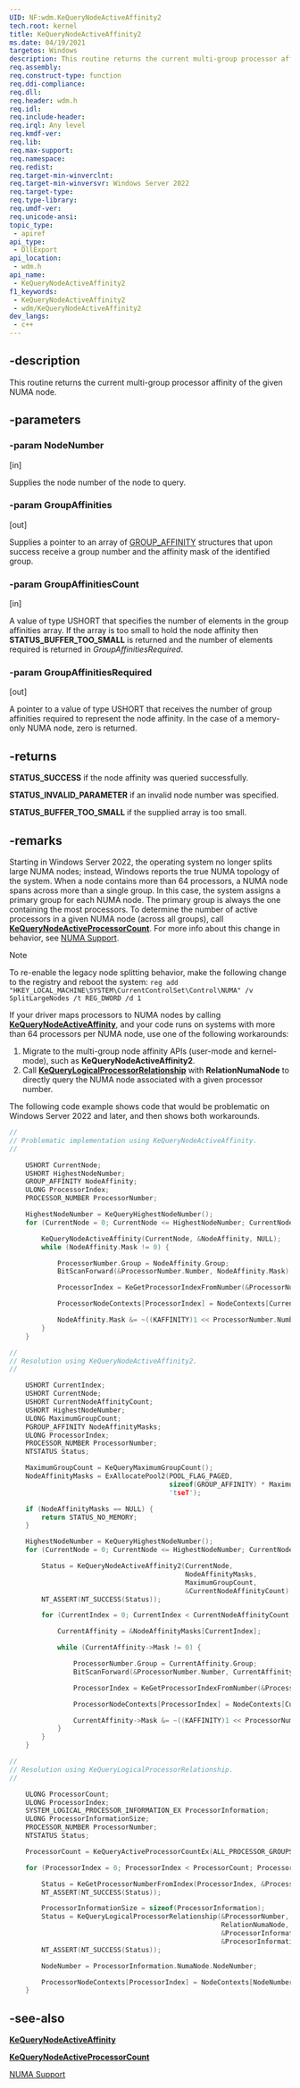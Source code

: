 ```yaml
---
UID: NF:wdm.KeQueryNodeActiveAffinity2
tech.root: kernel
title: KeQueryNodeActiveAffinity2
ms.date: 04/19/2021
targetos: Windows
description: This routine returns the current multi-group processor affinity of the given NUMA node.
req.assembly: 
req.construct-type: function
req.ddi-compliance: 
req.dll: 
req.header: wdm.h
req.idl: 
req.include-header: 
req.irql: Any level
req.kmdf-ver: 
req.lib: 
req.max-support: 
req.namespace: 
req.redist: 
req.target-min-winverclnt:
req.target-min-winversvr: Windows Server 2022
req.target-type: 
req.type-library: 
req.umdf-ver: 
req.unicode-ansi: 
topic_type:
 - apiref
api_type:
 - DllExport
api_location:
 - wdm.h
api_name:
 - KeQueryNodeActiveAffinity2
f1_keywords:
 - KeQueryNodeActiveAffinity2
 - wdm/KeQueryNodeActiveAffinity2
dev_langs:
 - c++
---
```


## -description

This routine returns the current multi-group processor affinity of the given NUMA node.

## -parameters

### -param NodeNumber

[in]

Supplies the node number of the node to query.

### -param GroupAffinities

[out]

Supplies a pointer to an array of <a href="/windows-hardware/drivers/ddi/miniport/ns-miniport-_group_affinity">GROUP_AFFINITY</a> structures that upon success receive a group number and the affinity mask of the identified group.

### -param GroupAffinitiesCount

[in]

A value of type USHORT that specifies the number of elements in the group affinities array. If the array is too small to hold the node affinity then **STATUS_BUFFER_TOO_SMALL** is returned and the number of elements required is returned in *GroupAffinitiesRequired*.

### -param GroupAffinitiesRequired

[out]

A pointer to a value of type USHORT that receives the number of group affinities required to represent the node affinity. In the case of a memory-only NUMA node, zero is returned.

## -returns

**STATUS_SUCCESS** if the node affinity was queried successfully.

**STATUS_INVALID_PARAMETER** if an invalid node number was specified.

**STATUS_BUFFER_TOO_SMALL** if the supplied array is too small.

## -remarks

Starting in Windows Server 2022, the operating system no longer splits large NUMA nodes; instead, Windows reports the true NUMA topology of the system. When a node contains more than 64 processors, a NUMA node spans across more than a single group. In this case, the system assigns a primary group for each NUMA node. The primary group is always the one containing the most processors. To determine the number of active processors in a given NUMA node (across all groups), call [**KeQueryNodeActiveProcessorCount**](./nf-wdm-kequerynodeactiveprocessorcount.md). For more info about this change in behavior, see [NUMA Support](/windows/win32/procthread/numa-support).

> [!NOTE]
> To re-enable the legacy node splitting behavior, make the following change to the registry and reboot the system:
> `reg add "HKEY_LOCAL_MACHINE\SYSTEM\CurrentControlSet\Control\NUMA" /v SplitLargeNodes /t REG_DWORD /d 1`


If your driver maps processors to NUMA nodes by calling [**KeQueryNodeActiveAffinity**](./nf-wdm-kequerynodeactiveaffinity.md), and your code runs on systems with more than 64 processors per NUMA node, use one of the following workarounds:

1. Migrate to the multi-group node affinity APIs (user-mode and kernel-mode), such as **KeQueryNodeActiveAffinity2**.
2. Call [**KeQueryLogicalProcessorRelationship**](./nf-wdm-kequerylogicalprocessorrelationship.md) with **RelationNumaNode** to directly query the NUMA node associated with a given processor number.

The following code example shows code that would be problematic on Windows Server 2022 and later, and then shows both workarounds.


```cpp
//
// Problematic implementation using KeQueryNodeActiveAffinity.
//

    USHORT CurrentNode;
    USHORT HighestNodeNumber;
    GROUP_AFFINITY NodeAffinity;
    ULONG ProcessorIndex;
    PROCESSOR_NUMBER ProcessorNumber;

    HighestNodeNumber = KeQueryHighestNodeNumber();
    for (CurrentNode = 0; CurrentNode <= HighestNodeNumber; CurrentNode += 1) {

        KeQueryNodeActiveAffinity(CurrentNode, &NodeAffinity, NULL);
        while (NodeAffinity.Mask != 0) {

            ProcessorNumber.Group = NodeAffinity.Group;
            BitScanForward(&ProcessorNumber.Number, NodeAffinity.Mask);

            ProcessorIndex = KeGetProcessorIndexFromNumber(&ProcessorNumber);

            ProcessorNodeContexts[ProcessorIndex] = NodeContexts[CurrentNode;]

            NodeAffinity.Mask &= ~((KAFFINITY)1 << ProcessorNumber.Number);
        }
    }

//
// Resolution using KeQueryNodeActiveAffinity2.
//

    USHORT CurrentIndex;
    USHORT CurrentNode;
    USHORT CurrentNodeAffinityCount;
    USHORT HighestNodeNumber;
    ULONG MaximumGroupCount;
    PGROUP_AFFINITY NodeAffinityMasks;
    ULONG ProcessorIndex;
    PROCESSOR_NUMBER ProcessorNumber;
    NTSTATUS Status;

    MaximumGroupCount = KeQueryMaximumGroupCount();
    NodeAffinityMasks = ExAllocatePool2(POOL_FLAG_PAGED,
                                        sizeof(GROUP_AFFINITY) * MaximumGroupCount,
                                        'tseT');

    if (NodeAffinityMasks == NULL) {
        return STATUS_NO_MEMORY;
    }

    HighestNodeNumber = KeQueryHighestNodeNumber();
    for (CurrentNode = 0; CurrentNode <= HighestNodeNumber; CurrentNode += 1) {

        Status = KeQueryNodeActiveAffinity2(CurrentNode,
                                            NodeAffinityMasks,
                                            MaximumGroupCount,
                                            &CurrentNodeAffinityCount);
        NT_ASSERT(NT_SUCCESS(Status));

        for (CurrentIndex = 0; CurrentIndex < CurrentNodeAffinityCount; CurrentIndex += 1) {

            CurrentAffinity = &NodeAffinityMasks[CurrentIndex];

            while (CurrentAffinity->Mask != 0) {

                ProcessorNumber.Group = CurrentAffinity.Group;
                BitScanForward(&ProcessorNumber.Number, CurrentAffinity->Mask);

                ProcessorIndex = KeGetProcessorIndexFromNumber(&ProcessorNumber);

                ProcessorNodeContexts[ProcessorIndex] = NodeContexts[CurrentNode];

                CurrentAffinity->Mask &= ~((KAFFINITY)1 << ProcessorNumber.Number);
            }
        }
    }

//
// Resolution using KeQueryLogicalProcessorRelationship.
//

    ULONG ProcessorCount;
    ULONG ProcessorIndex;
    SYSTEM_LOGICAL_PROCESSOR_INFORMATION_EX ProcessorInformation;
    ULONG ProcessorInformationSize;
    PROCESSOR_NUMBER ProcessorNumber;
    NTSTATUS Status;

    ProcessorCount = KeQueryActiveProcessorCountEx(ALL_PROCESSOR_GROUPS);

    for (ProcessorIndex = 0; ProcessorIndex < ProcessorCount; ProcessorIndex += 1) {

        Status = KeGetProcessorNumberFromIndex(ProcessorIndex, &ProcessorNumber);
        NT_ASSERT(NT_SUCCESS(Status));

        ProcessorInformationSize = sizeof(ProcessorInformation);
        Status = KeQueryLogicalProcessorRelationship(&ProcessorNumber,
                                                     RelationNumaNode,
                                                     &ProcessorInformation,
                                                     &ProcesorInformationSize);
        NT_ASSERT(NT_SUCCESS(Status));

        NodeNumber = ProcessorInformation.NumaNode.NodeNumber;

        ProcessorNodeContexts[ProcessorIndex] = NodeContexts[NodeNumber];
    }
```

## -see-also

[**KeQueryNodeActiveAffinity**](./nf-wdm-kequerynodeactiveaffinity.md)

[**KeQueryNodeActiveProcessorCount**](./nf-wdm-kequerynodeactiveprocessorcount.md)

[NUMA Support](/windows/win32/procthread/numa-support)
